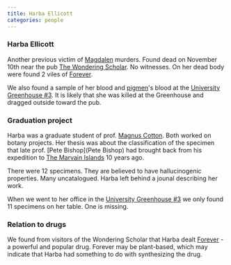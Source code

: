 ```yaml
---
title: Harba Ellicott
categories: people
---
```


### Harba Ellicott
Another previous victim of [Magdalen](Magdalen) murders. Found dead on November 10th near the pub [The Wondering Scholar](TheWonderingScholar). No witnesses.
On her dead body were found 2 viles of [Forever](Forever).

We also found a sample of her blood and [pigmen](pigmen)'s blood at the [University Greenhouse #3](UniversityGreenhouse). It is likely that she was killed at the Greenhouse and dragged outside toward the pub.

### Graduation project
Harba was a graduate student of prof. [Magnus Cotton](MagnusCotton). Both worked on botany projects. Her thesis was about the classification of the specimen that late prof. [Pete Bishop](Pete Bishop) had brought back from his expedition to [The Marvain Islands](TheMarvainIslands) 10 years ago. 

There were 12 specimens. They are believed to have hallucinogenic properties. Many uncatalogued. Harba left behind a jounal describing her work. 

When we went to her office in the [University Greenhouse #3](UniversityGreenhouse) we only found 11 specimens on her table. One is missing.

### Relation to drugs
We found from visitors of the Wondering Scholar that Harba dealt [Forever](Forever) - a powerful and popular drug. Forever may be plant-based, which may indicate that Harba had something to do with synthesizing the drug.
